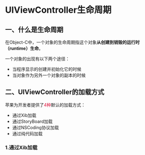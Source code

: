 # UIViewController生命周期

## 一、什么是生命周期

在Object-C中，一个对象的生命周期指这个对象**从创建到销毁的运行时（runtime）生命**。

一个对象的出现有以下两个途径：
- 当程序显示的创建并初始化它的时候
- 当对象作为另外一个对象的副本的时候

## 二、UIViewController的加载方式

苹果为开发者提供了<font color=#DC143C>4种</font>默认的加载方式：
- 通过Xib加载
- 通过StoryBoard加载
- 通过NSCoding协议加载
- 通过纯代码加载

### 1.通过Xib加载

